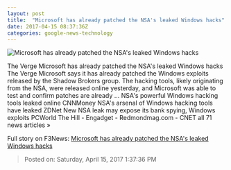```yaml
---
layout: post
title:  "Microsoft has already patched the NSA's leaked Windows hacks"
date: 2017-04-15 08:37:36Z
categories: google-news-technology
---
```


![Microsoft has already patched the NSA's leaked Windows hacks](https://cdn0.vox-cdn.com/thumbor/1XZ2PIpscM5mmqol9UUuqjdwSz0=/0x47:765x477/1600x900/cdn0.vox-cdn.com/uploads/chorus_image/image/54271743/windowsbluestock.0.jpg)

The Verge Microsoft has already patched the NSA's leaked Windows hacks The Verge Microsoft says it has already patched the Windows exploits released by the Shadow Brokers group. The hacking tools, likely originating from the NSA, were released online yesterday, and Microsoft was able to test and confirm patches are already ... NSA's powerful Windows hacking tools leaked online CNNMoney NSA's arsenal of Windows hacking tools have leaked ZDNet New NSA leak may expose its bank spying, Windows exploits PCWorld The Hill - Engadget - Redmondmag.com - CNET all 71 news articles »


Full story on F3News: [Microsoft has already patched the NSA's leaked Windows hacks](http://www.f3nws.com/n/THAeCH)

> Posted on: Saturday, April 15, 2017 1:37:36 PM
